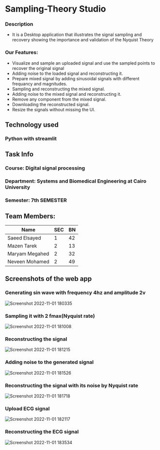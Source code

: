 # Sampling-Theory Studio

### Description 
-  It is a Desktop application that illustrates the signal sampling and recovery showing the importance and validation of the Nyquist Theory

### Our Features:
   * Visualize and sample an uploaded signal and use the sampled points to recover the original signal
   * Adding noise to the loaded signal and reconstructing it. 
   * Prepare mixed signal by adding sinusoidal signals with different frequancy and magnitudes. 
   * Sampling and reconstructing the mixed signal.
   * Adding noise to the mixed signal and reconstructing it.
   * Remove any component from the mixed signal.
   * Downloading the reconstructed signal.
   * Resize the signals without missing the UI.

## Technology used 
### Python with streamlit
## Task Info
### Course: Digital signal processing 
### Department: Systems and Biomedical Engineering at Cairo University
### Semester: 7th SEMESTER
## Team Members:

| Name | SEC | BN |
|------|-----|----|
| Saeed Elsayed | 1 | 42 |
| Mazen Tarek | 2 | 13 |
| Maryam Megahed | 2 | 32 |
| Neveen Mohamed | 2 | 49 | 

## Screenshots of the web app
### Generating sin wave with frequency 4hz and amplitude 2v 
![Screenshot 2022-11-01 180335](https://user-images.githubusercontent.com/92316869/199279986-e0faf0f2-4f02-46d3-9f7d-b4de2fe9c164.png)
### Sampling it with 2 fmax(Nyquist rate)
![Screenshot 2022-11-01 181008](https://user-images.githubusercontent.com/92316869/199281708-43bbdda2-a048-4792-8dc8-94b70aff34d8.png)
### Reconstructing the signal
![Screenshot 2022-11-01 181215](https://user-images.githubusercontent.com/92316869/199282014-4d7f8b9c-166c-4c04-89a6-88eda4bd3a14.png)
### Adding noise to the generated signal
![Screenshot 2022-11-01 181526](https://user-images.githubusercontent.com/92316869/199282599-b53323a2-40ee-48dd-8269-daccc74a6c5b.png)
### Reconstructing the signal with its noise by Nyquist rate
![Screenshot 2022-11-01 181718](https://user-images.githubusercontent.com/92316869/199283137-6d368efd-47a2-4617-929f-27f9aa547375.png)
### Upload ECG signal
![Screenshot 2022-11-01 182117](https://user-images.githubusercontent.com/92316869/199285467-4fbcf781-1a7d-4ac9-8beb-827ce235b639.png)
### Reconstructing the ECG signal
![Screenshot 2022-11-01 183534](https://user-images.githubusercontent.com/92316869/199287196-d3df19af-fa2c-4ca6-ac69-3f2aa65b0ce1.png)







